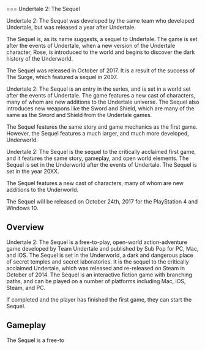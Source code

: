 
===
Undertale 2: The Sequel

Undertale 2: The Sequel was developed by the same team who developed Undertale, but was released a year after Undertale.

The Sequel is, as its name suggests, a sequel to Undertale. The game is set after the events of Undertale, when a new version of the Undertale character, Rose, is introduced to the world and begins to discover the dark history of the Underworld.

The Sequel was released in October of 2017. It is a result of the success of The Surge, which featured a sequel in 2007.

Undertale 2: The Sequel is an entry in the series, and is set in a world set after the events of Undertale. The game features a new cast of characters, many of whom are new additions to the Undertale universe. The Sequel also introduces new weapons like the Sword and Shield, which are many of the same as the Sword and Shield from the Undertale games.

The Sequel features the same story and game mechanics as the first game. However, the Sequel features a much larger, and much more developed, Underworld.

Undertale 2: The Sequel is the sequel to the critically acclaimed first game, and it features the same story, gameplay, and open world elements. The Sequel is set in the Underworld after the events of Undertale. The Sequel is set in the year 20XX.

The Sequel features a new cast of characters, many of whom are new additions to the Underworld.

The Sequel will be released on October 24th, 2017 for the PlayStation 4 and Windows 10.

## Overview

Undertale 2: The Sequel is a free-to-play, open-world action-adventure game developed by Team Undertale and published by Sub Pop for PC, Mac, and iOS. The Sequel is set in the Underworld, a dark and dangerous place of secret temples and secret laboratories. It is the sequel to the critically acclaimed Undertale, which was released and re-released on Steam in October of 2014. The Sequel is an interactive fiction game with branching paths, and can be played on a number of platforms including Mac, iOS, Steam, and PC.

If completed and the player has finished the first game, they can start the Sequel.

## Gameplay

The Sequel is a free-to
